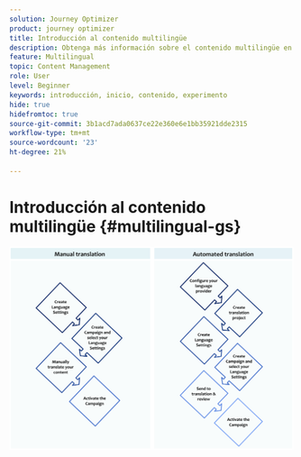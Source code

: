 ```yaml
---
solution: Journey Optimizer
product: journey optimizer
title: Introducción al contenido multilingüe
description: Obtenga más información sobre el contenido multilingüe en Journey Optimizer
feature: Multilingual
topic: Content Management
role: User
level: Beginner
keywords: introducción, inicio, contenido, experimento
hide: true
hidefromtoc: true
source-git-commit: 3b1acd7ada0637ce22e360e6e1bb35921dde2315
workflow-type: tm+mt
source-wordcount: '23'
ht-degree: 21%

---
```


# Introducción al contenido multilingüe {#multilingual-gs}

![](assets/translation_schema.png)
